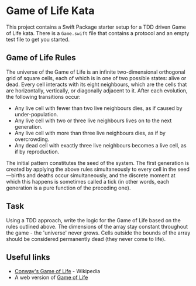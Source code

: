 # Game of Life Kata

This project contains a Swift Package starter setup for a TDD driven Game of
Life kata. There is a `Game.swift` file that contains a protocol and an empty
test file to get you started.

## Game of Life Rules

The universe of the Game of Life is an infinite two-dimensional orthogonal grid
of square cells, each of which is in one of two possible states: alive or dead.
Every cell interacts with its eight neighbours, which are the cells that are
horizontally, vertically, or diagonally adjacent to it. After each evolution,
the following transitions occur:

* Any live cell with fewer than two live neighbours dies, as if caused by
under-population.
* Any live cell with two or three live neighbours lives on to the next
generation.
* Any live cell with more than three live neighbours dies, as if by
overcrowding.
* Any dead cell with exactly three live neighbours becomes a live cell, as if
by reproduction.

The initial pattern constitutes the seed of the system. The first generation is
created by applying the above rules simultaneously to every cell in the
seed—births and deaths occur simultaneously, and the discrete moment at which
this happens is sometimes called a tick (in other words, each generation is a
pure function of the preceding one).

## Task

Using a TDD approach, write the logic for the Game of Life based on the rules
outlined above. The dimensions of the array stay constant throughout the game -
the 'universe' never grows. Cells outside the bounds of the array should be
considered permanently dead (they never come to life).

## Useful links

* [Conway's Game of Life](https://en.wikipedia.org/wiki/Conway's_Game_of_Life) - Wikipedia
* A web version of [Game of Life](https://playgameoflife.com)
